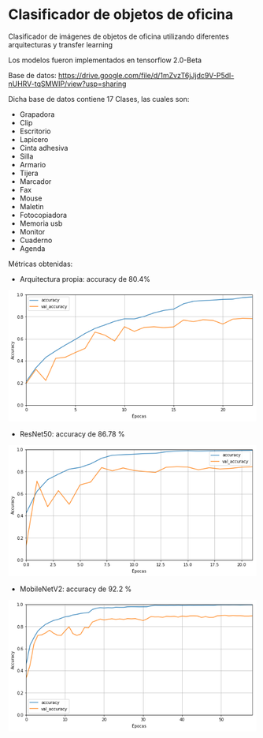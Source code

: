 # Clasificador de objetos de oficina 

Clasificador de imágenes de objetos de oficina utilizando diferentes arquitecturas y transfer learning 

Los modelos fueron implementados en tensorflow 2.0-Beta

Base de datos: 
https://drive.google.com/file/d/1mZvzT6jJjdc9V-P5dl-nUHRV-tqSMWIP/view?usp=sharing

Dicha base de datos contiene 17 Clases, las cuales son:

* Grapadora
* Clip
* Escritorio
* Lapicero
* Cinta adhesiva 
* Silla
* Armario
* Tijera
* Marcador
* Fax
* Mouse
* Maletin 
* Fotocopiadora
* Memoria usb
* Monitor
* Cuaderno
* Agenda

Métricas obtenidas:

* Arquitectura propia: accuracy de 80.4%

![alt text](/images/accuracy_basic_model.png)


* ResNet50: accuracy de 86.78 %

![alt text](/images/acurracy_resnet50.png)

* MobileNetV2: accuracy de 92.2 %

![alt text](/images/accuracy_mobileNetV2.png)


